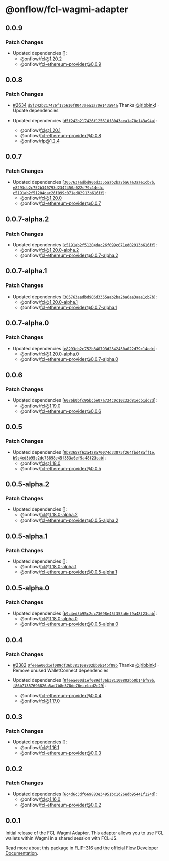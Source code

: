 # @onflow/fcl-wagmi-adapter

## 0.0.9

### Patch Changes

- Updated dependencies []:
  - @onflow/fcl@1.20.2
  - @onflow/fcl-ethereum-provider@0.0.9

## 0.0.8

### Patch Changes

- [#2634](https://github.com/onflow/fcl-js/pull/2634) [`d5f242b217426f125610f8043aea1a70e143a94a`](https://github.com/onflow/fcl-js/commit/d5f242b217426f125610f8043aea1a70e143a94a) Thanks [@jribbink](https://github.com/jribbink)! - Update dependencies

- Updated dependencies [[`d5f242b217426f125610f8043aea1a70e143a94a`](https://github.com/onflow/fcl-js/commit/d5f242b217426f125610f8043aea1a70e143a94a)]:
  - @onflow/fcl@1.20.1
  - @onflow/fcl-ethereum-provider@0.0.8
  - @onflow/rlp@1.2.4

## 0.0.7

### Patch Changes

- Updated dependencies [[`305763aadbd906d3355aab2ba2ba6aa3aae1cb7b`](https://github.com/onflow/fcl-js/commit/305763aadbd906d3355aab2ba2ba6aa3aae1cb7b), [`e8293cb2c752b340793d2342450a022d79c14edc`](https://github.com/onflow/fcl-js/commit/e8293cb2c752b340793d2342450a022d79c14edc), [`c5191ab2f51204dac26f099c071ed02913b616ff`](https://github.com/onflow/fcl-js/commit/c5191ab2f51204dac26f099c071ed02913b616ff)]:
  - @onflow/fcl@1.20.0
  - @onflow/fcl-ethereum-provider@0.0.7

## 0.0.7-alpha.2

### Patch Changes

- Updated dependencies [[`c5191ab2f51204dac26f099c071ed02913b616ff`](https://github.com/onflow/fcl-js/commit/c5191ab2f51204dac26f099c071ed02913b616ff)]:
  - @onflow/fcl@1.20.0-alpha.2
  - @onflow/fcl-ethereum-provider@0.0.7-alpha.2

## 0.0.7-alpha.1

### Patch Changes

- Updated dependencies [[`305763aadbd906d3355aab2ba2ba6aa3aae1cb7b`](https://github.com/onflow/fcl-js/commit/305763aadbd906d3355aab2ba2ba6aa3aae1cb7b)]:
  - @onflow/fcl@1.20.0-alpha.1
  - @onflow/fcl-ethereum-provider@0.0.7-alpha.1

## 0.0.7-alpha.0

### Patch Changes

- Updated dependencies [[`e8293cb2c752b340793d2342450a022d79c14edc`](https://github.com/onflow/fcl-js/commit/e8293cb2c752b340793d2342450a022d79c14edc)]:
  - @onflow/fcl@1.20.0-alpha.0
  - @onflow/fcl-ethereum-provider@0.0.7-alpha.0

## 0.0.6

### Patch Changes

- Updated dependencies [[`6076b0bfc95bcbe07a734c0c10c32d81ecb1dd2d`](https://github.com/onflow/fcl-js/commit/6076b0bfc95bcbe07a734c0c10c32d81ecb1dd2d)]:
  - @onflow/fcl@1.19.0
  - @onflow/fcl-ethereum-provider@0.0.6

## 0.0.5

### Patch Changes

- Updated dependencies [[`0b83658f62a428a70074d33875f264fbd48aff1e`](https://github.com/onflow/fcl-js/commit/0b83658f62a428a70074d33875f264fbd48aff1e), [`b9c4ed3b95c2dc73698e45f353a6ef9a48f23cab`](https://github.com/onflow/fcl-js/commit/b9c4ed3b95c2dc73698e45f353a6ef9a48f23cab)]:
  - @onflow/fcl@1.18.0
  - @onflow/fcl-ethereum-provider@0.0.5

## 0.0.5-alpha.2

### Patch Changes

- Updated dependencies []:
  - @onflow/fcl@1.18.0-alpha.2
  - @onflow/fcl-ethereum-provider@0.0.5-alpha.2

## 0.0.5-alpha.1

### Patch Changes

- Updated dependencies []:
  - @onflow/fcl@1.18.0-alpha.1
  - @onflow/fcl-ethereum-provider@0.0.5-alpha.1

## 0.0.5-alpha.0

### Patch Changes

- Updated dependencies [[`b9c4ed3b95c2dc73698e45f353a6ef9a48f23cab`](https://github.com/onflow/fcl-js/commit/b9c4ed3b95c2dc73698e45f353a6ef9a48f23cab)]:
  - @onflow/fcl@1.18.0-alpha.0
  - @onflow/fcl-ethereum-provider@0.0.5-alpha.0

## 0.0.4

### Patch Changes

- [#2382](https://github.com/onflow/fcl-js/pull/2382) [`0feeae00d1ef089df36b381109802bb0b14bf89b`](https://github.com/onflow/fcl-js/commit/0feeae00d1ef089df36b381109802bb0b14bf89b) Thanks [@jribbink](https://github.com/jribbink)! - Remove unused WalletConnect dependencies

- Updated dependencies [[`0feeae00d1ef089df36b381109802bb0b14bf89b`](https://github.com/onflow/fcl-js/commit/0feeae00d1ef089df36b381109802bb0b14bf89b), [`f86b71357696826a5ad7b8e578de76ecebcd2e29`](https://github.com/onflow/fcl-js/commit/f86b71357696826a5ad7b8e578de76ecebcd2e29)]:
  - @onflow/fcl-ethereum-provider@0.0.4
  - @onflow/fcl@1.17.0

## 0.0.3

### Patch Changes

- Updated dependencies []:
  - @onflow/fcl@1.16.1
  - @onflow/fcl-ethereum-provider@0.0.3

## 0.0.2

### Patch Changes

- Updated dependencies [[`6c4d6c3df669883e34951bc1d26edb95441f124d`](https://github.com/onflow/fcl-js/commit/6c4d6c3df669883e34951bc1d26edb95441f124d)]:
  - @onflow/fcl@1.16.0
  - @onflow/fcl-ethereum-provider@0.0.2

## 0.0.1

Initial release of the FCL Wagmi Adapter. This adapter allows you to use FCL wallets within Wagmi in a shared session with FCL-JS.

Read more about this package in [FLIP-316](https://github.com/onflow/flips/pull/317) and the official [Flow Developer Documentation](https://developers.flow.com/tools/clients/fcl-js/cross-vm/rainbowkit-adapter).
